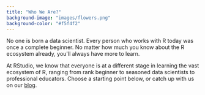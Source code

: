```yaml
---
title: "Who We Are?"
background-image: "images/flowers.png"
background-color: "#f5f4f2"
---
```


No one is born a data scientist. Every person who works with R today was once a complete beginner. No matter how much you know about the R ecosystem already, you'll always have more to learn.

At RStudio, we know that everyone is at a different stage in learning the vast ecosystem of R, ranging from rank beginner to seasoned data scientists to professional educators. Choose a starting point below, or catch up with us on our [blog](/blog).
